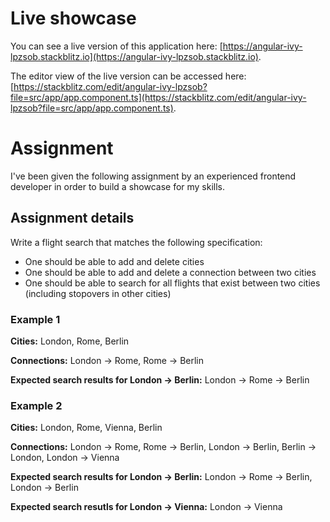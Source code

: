 # Live showcase

You can see a live version of this application here: [https://angular-ivy-lpzsob.stackblitz.io](https://angular-ivy-lpzsob.stackblitz.io).

The editor view of the live version can be accessed here: [https://stackblitz.com/edit/angular-ivy-lpzsob?file=src/app/app.component.ts](https://stackblitz.com/edit/angular-ivy-lpzsob?file=src/app/app.component.ts).

# Assignment

I've been given the following assignment by an experienced frontend developer in order to build a showcase for my skills.

## Assignment details

Write a flight search that matches the following specification:

- One should be able to add and delete cities
- One should be able to add and delete a connection between two cities
- One should be able to search for all flights that exist between two cities (including stopovers in other cities)

### Example 1

**Cities:** London, Rome, Berlin

**Connections:** London -> Rome, Rome -> Berlin

**Expected search results for London -> Berlin:** London -> Rome -> Berlin

### Example 2

**Cities:** London, Rome, Vienna, Berlin

**Connections:** London -> Rome, Rome -> Berlin, London -> Berlin, Berlin -> London, London -> Vienna

**Expected search results for London -> Berlin:** London -> Rome -> Berlin, London -> Berlin

**Expected search resutls for London -> Vienna:** London -> Vienna
